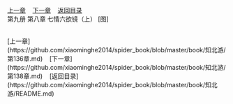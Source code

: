 
[上一章](https://github.com/xiaominghe2014/spider_book/blob/master/book/知北游/第136章.md)&nbsp;&nbsp;&nbsp;&nbsp;[下一章](https://github.com/xiaominghe2014/spider_book/blob/master/book/知北游/第138章.md)&nbsp;&nbsp;&nbsp;&nbsp;[返回目录](https://github.com/xiaominghe2014/spider_book/blob/master/book/知北游/README.md)
<br /> 第九册 第八章 七情六欲镜（上） [图]<br />
    
  <br />
[上一章](https://github.com/xiaominghe2014/spider_book/blob/master/book/知北游/第136章.md)&nbsp;&nbsp;&nbsp;&nbsp;[下一章](https://github.com/xiaominghe2014/spider_book/blob/master/book/知北游/第138章.md)&nbsp;&nbsp;&nbsp;&nbsp;[返回目录](https://github.com/xiaominghe2014/spider_book/blob/master/book/知北游/README.md)
